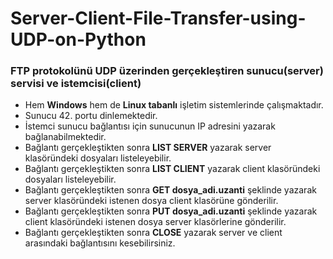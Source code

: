# Server-Client-File-Transfer-using-UDP-on-Python
### FTP protokolünü UDP üzerinden gerçekleştiren sunucu(server) servisi ve istemcisi(client)

* Hem **Windows** hem de **Linux tabanlı** işletim sistemlerinde çalışmaktadır.
* Sunucu 42. portu dinlemektedir.
* İstemci sunucu bağlantısı için sunucunun IP adresini yazarak bağlanabilmektedir.
* Bağlantı gerçekleştikten sonra **LIST SERVER** yazarak server klasöründeki dosyaları listeleyebilir.
* Bağlantı gerçekleştikten sonra **LIST CLIENT** yazarak client klasöründeki dosyaları listeleyebilir.
* Bağlantı gerçekleştikten sonra **GET dosya_adi.uzanti** şeklinde yazarak server klasöründeki istenen dosya client klasörüne gönderilir.
* Bağlantı gerçekleştikten sonra **PUT dosya_adi.uzanti** şeklinde yazarak client klasöründeki istenen dosya server klasörlerine gönderilir.
* Bağlantı gerçekleştikten sonra **CLOSE** yazarak server ve client arasındaki bağlantısını kesebilirsiniz.
